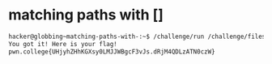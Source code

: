 # matching paths with []

```bash
hacker@globbing~matching-paths-with-:~$ /challenge/run /challenge/files/file_[bash]
You got it! Here is your flag!
pwn.college{UHjyhZHhKGXsy0LMJJWBgcF3vJs.dRjM4QDLzATN0czW}
```
